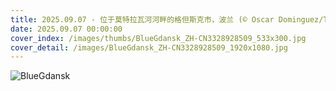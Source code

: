 ```yaml
---
title: 2025.09.07 - 位于莫特拉瓦河河畔的格但斯克市，波兰 (© Oscar Dominguez/TANDEM Stills + Motion)
date: 2025.09.07 00:00:00
cover_index: /images/thumbs/BlueGdansk_ZH-CN3328928509_533x300.jpg
cover_detail: /images/BlueGdansk_ZH-CN3328928509_1920x1080.jpg
---
```


![BlueGdansk](/images/BlueGdansk_ZH-CN3328928509_1920x1080.jpg)
